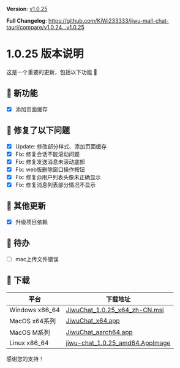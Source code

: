 **Version**: [v1.0.25](https://github.com/KiWi233333/jiwu-mall-chat-tauri/blob/main/.github/releasemd/v1.0.25.md)

**Full Changelog**: <https://github.com/KiWi233333/jiwu-mall-chat-tauri/compare/v1.0.24...v1.0.25>

# 1.0.25 版本说明

这是一个重要的更新，包括以下功能 🧪

## 🔮 新功能

- [x] 添加页面缓存

## 🔨 修复了以下问题

- [x] Update: 修改部分样式、添加页面缓存
- [x] Fix: 修复会话不能滚动问题
- [x] Fix: 修复发送消息未滚动底部
- [x] Fix: web版删除窗口操作按钮
- [x] Fix: 修复@用户列表头像未正确显示
- [x] Fix: 修复消息列表部分情况不显示

## 🧿 其他更新

- [x] 升级项目依赖

## 📌 待办

- [ ] mac上传文件错误

## 🧪 下载

| 平台           | 下载地址                                                                                                                                        |
| -------------- | ----------------------------------------------------------------------------------------------------------------------------------------------- |
| Windows x86_64 | [JiwuChat_1.0.25_x64_zh-CN.msi](https://github.com/KiWi233333/jiwu-mall-chat-tauri/releases/download/v1.0.25/JiwuChat_1.0.25_x64_zh-CN.msi)     |
| MacOS x64系列  | [JiwuChat_x64.app](https://github.com/KiWi233333/jiwu-mall-chat-tauri/releases/download/v1.0.25/JiwuChat_x64.app)                               |
| MacOS M系列    | [JiwuChat_aarch64.app](https://github.com/KiWi233333/jiwu-mall-chat-tauri/releases/download/v1.0.25/JiwuChat_aarch64.app)                       |
| Linux x86_64   | [jiwu-chat_1.0.25_amd64.AppImage](https://github.com/KiWi233333/jiwu-mall-chat-tauri/releases/download/v1.0.25/jiwu-chat_1.0.25_amd64.AppImage) |

感谢您的支持！
